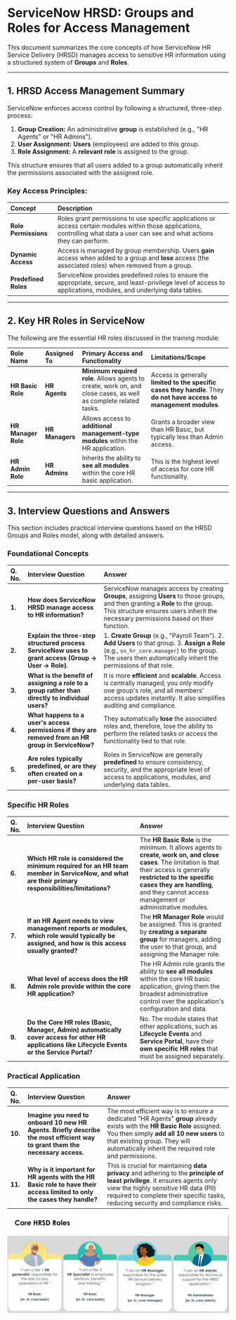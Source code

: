 


# ServiceNow HRSD: Groups and Roles for Access Management

This document summarizes the core concepts of how ServiceNow HR Service Delivery (HRSD) manages access to sensitive HR information using a structured system of **Groups** and **Roles**.

---

## 1. HRSD Access Management Summary

ServiceNow enforces access control by following a structured, three-step process:

1.  **Group Creation:** An administrative **group** is established (e.g., "HR Agents" or "HR Admins").
2.  **User Assignment:** **Users** (employees) are added to this group.
3.  **Role Assignment:** A **relevant role** is assigned to the group.

This structure ensures that all users added to a group automatically inherit the permissions associated with the assigned role.

### Key Access Principles:

| Concept | Description |
| :--- | :--- |
| **Role Permissions** | Roles grant permissions to use specific applications or access certain modules within those applications, controlling what data a user can see and what actions they can perform. |
| **Dynamic Access** | Access is managed by group membership. Users **gain** access when added to a group and **lose** access (the associated roles) when removed from a group. |
| **Predefined Roles** | ServiceNow provides predefined roles to ensure the appropriate, secure, and least-privilege level of access to applications, modules, and underlying data tables. |

---

## 2. Key HR Roles in ServiceNow

The following are the essential HR roles discussed in the training module:

| Role Name | Assigned To | Primary Access and Functionality | Limitations/Scope |
| :--- | :--- | :--- | :--- |
| **HR Basic Role** | **HR Agents** | **Minimum required role**. Allows agents to create, work on, and close cases, as well as complete related tasks. | Access is generally **limited to the specific cases they handle**. They **do not have access to management modules**. |
| **HR Manager Role** | **HR Managers** | Allows access to **additional management-type modules** within the HR application. | Grants a broader view than HR Basic, but typically less than Admin access. |
| **HR Admin Role** | **HR Admins** | Inherits the ability to **see all modules** within the core HR basic application. | This is the highest level of access for core HR functionality. |

---

## 3. Interview Questions and Answers

This section includes practical interview questions based on the HRSD Groups and Roles model, along with detailed answers.

### Foundational Concepts

| Q. No. | Interview Question | Answer |
| :--- | :--- | :--- |
| **1.** | **How does ServiceNow HRSD manage access to HR information?** | ServiceNow manages access by creating **Groups**, assigning **Users** to those groups, and then granting a **Role** to the group. This structure ensures users inherit the necessary permissions based on their function. |
| **2.** | **Explain the three-step structured process ServiceNow uses to grant access (Group $\rightarrow$ User $\rightarrow$ Role).** | 1. **Create Group** (e.g., "Payroll Team"). 2. **Add Users** to that group. 3. **Assign a Role** (e.g., `sn_hr_core.manager`) to the group. The users then automatically inherit the permissions of that role. |
| **3.** | **What is the benefit of assigning a role to a group rather than directly to individual users?** | It is more **efficient** and **scalable**. Access is centrally managed; you only modify one group's role, and all members' access updates instantly. It also simplifies auditing and compliance. |
| **4.** | **What happens to a user's access permissions if they are removed from an HR group in ServiceNow?** | They automatically **lose** the associated roles and, therefore, lose the ability to perform the related tasks or access the functionality tied to that role. |
| **5.** | **Are roles typically predefined, or are they often created on a per-user basis?** | Roles in ServiceNow are generally **predefined** to ensure consistency, security, and the appropriate level of access to applications, modules, and underlying data tables. |

### Specific HR Roles

| Q. No. | Interview Question | Answer |
| :--- | :--- | :--- |
| **6.** | **Which HR role is considered the minimum required for an HR team member in ServiceNow, and what are their primary responsibilities/limitations?** | The **HR Basic Role** is the minimum. It allows agents to **create, work on, and close cases**. The limitation is that their access is generally **restricted to the specific cases they are handling**, and they cannot access management or administrative modules. |
| **7.** | **If an HR Agent needs to view management reports or modules, which role would typically be assigned, and how is this access usually granted?** | The **HR Manager Role** would be assigned. This is granted by **creating a separate group** for managers, adding the user to that group, and assigning the Manager role. |
| **8.** | **What level of access does the HR Admin role provide within the core HR application?** | The HR Admin role grants the ability to **see all modules** within the core HR basic application, giving them the broadest administrative control over the application's configuration and data. |
| **9.** | **Do the Core HR roles (Basic, Manager, Admin) automatically cover access for other HR applications like Lifecycle Events or the Service Portal?** | No. The module states that other applications, such as **Lifecycle Events** and **Service Portal**, have their **own specific HR roles** that must be assigned separately. |

### Practical Application

| Q. No. | Interview Question | Answer |
| :--- | :--- | :--- |
| **10.** | **Imagine you need to onboard 10 new HR Agents. Briefly describe the most efficient way to grant them the necessary access.** | The most efficient way is to ensure a dedicated "HR Agents" **group** already exists with the **HR Basic Role** assigned. You then simply **add all 10 new users** to that existing group. They will automatically inherit the required role and permissions. |
| **11.** | **Why is it important for HR agents with the HR Basic role to have their access limited to only the cases they handle?** | This is crucial for maintaining **data privacy** and adhering to the **principle of least privilege**. It ensures agents only view the highly sensitive HR data (PII) required to complete their specific tasks, reducing security and compliance risks. |

![alt text](./images/core_hrsd_roles.png)